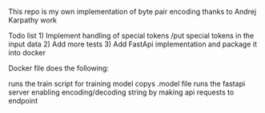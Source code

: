 This repo is my own implementation of byte pair encoding thanks to Andrej Karpathy work

Todo list
    1) Implement handling of special tokens /put special tokens in the input data
    2) Add more tests
    3) Add FastApi implementation and package it into docker

Docker file does the following:

runs the train script for training model
copys .model file
runs the fastapi server enabling encoding/decoding string by making api requests to endpoint
